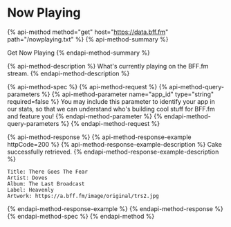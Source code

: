 # Now Playing

{% api-method method="get" host="https://data.bff.fm" path="/nowplaying.txt" %}
{% api-method-summary %}
  
Get Now Playing
{% endapi-method-summary %}

{% api-method-description %}
What's currently playing on the BFF.fm stream.
{% endapi-method-description %}

{% api-method-spec %}
{% api-method-request %}
{% api-method-query-parameters %}
{% api-method-parameter name="app\_id" type="string" required=false %}
You may include this parameter to identify your app in our stats, so that we can understand who's building cool stuff for BFF.fm and feature you!
{% endapi-method-parameter %}
{% endapi-method-query-parameters %}
{% endapi-method-request %}

{% api-method-response %}
{% api-method-response-example httpCode=200 %}
{% api-method-response-example-description %}
Cake successfully retrieved.
{% endapi-method-response-example-description %}

```text
Title: There Goes The Fear
Artist: Doves
Album: The Last Broadcast
Label: Heavenly
Artwork: https://a.bff.fm/image/original/trs2.jpg
```
{% endapi-method-response-example %}
{% endapi-method-response %}
{% endapi-method-spec %}
{% endapi-method %}



